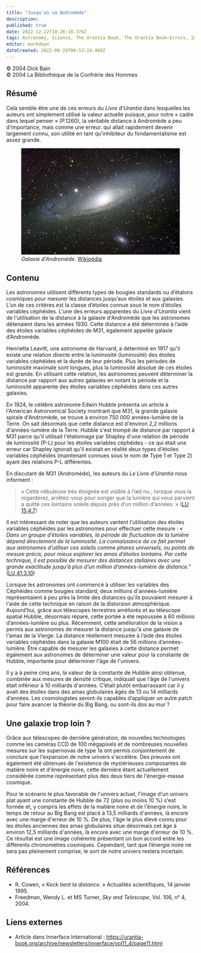 ```yaml
---
title: "Jusqu'où va Andromède"
description: 
published: true
date: 2022-12-22T18:26:18.376Z
tags: Astronomy, Science, The Urantia Book, The Urantia Book—Errors, Innerface International, article
editor: markdown
dateCreated: 2022-09-26T00:53:24.466Z
---
```


<p class="v-card v-sheet theme--light gray lighten-3 px-2">© 2004 Dick Bain<br>© 2004 La Bibliothèque de la Confrérie des Hommes</p>


## Résumé

Cela semble être une de ces erreurs du _Livre d'Urantia_ dans lesquelles les auteurs ont simplement utilisé la valeur actuelle puisque, pour notre « cadre dans lequel penser » (P.1260), la véritable distance à Andromède a peu d'importance, mais comme une erreur. qui allait rapidement devenir largement connu, son utilité en tant qu’inhibiteur du fondamentalisme est assez grande.

<figure class="image urantiapedia">
<img src="/image/article/Dick_Bain/How_far_to_Andromeda/M31bobo.jpg">
<figcaption><em>Galaxie d'Andromède.</em> <a href="https://en.wikipedia.org/wiki/Andromeda_Galaxy">Wikipédia</a> </figcaption>
</figure>

## Contenu

Les astronomes utilisent différents types de bougies standards ou d’étalons cosmiques pour mesurer les distances jusqu’aux étoiles et aux galaxies. L’un de ces critères est la classe d’étoiles connue sous le nom d’étoiles variables céphéides. L'une des erreurs apparentes du _Livre d'Urantia_ vient de l'utilisation de la distance à la galaxie d'Andromède que les astronomes détenaient dans les années 1930. Cette distance a été déterminée à l’aide des étoiles variables céphéides de M31, également appelée galaxie d’Andromède.

Henrietta Leavitt, une astronome de Harvard, a déterminé en 1917 qu'il existe une relation directe entre la luminosité (luminosité) des étoiles variables céphéides et la durée de leur période. Plus les périodes de luminosité maximale sont longues, plus la luminosité absolue de ces étoiles est grande. En utilisant cette relation, les astronomes peuvent déterminer la distance par rapport aux autres galaxies en notant la période et la luminosité apparente des étoiles variables céphéides dans ces autres galaxies.

En 1924, le célèbre astronome Edwin Hubble présenta un article à l'American Astronomical Society montrant que M31, la grande galaxie spirale d'Andromède, se trouve à environ 750 000 années-lumière de la Terre. On sait désormais que cette distance est d'environ 2,2 millions d'années-lumière de la Terre. Hubble s'est trompé de distance par rapport à M31 parce qu'il utilisait l'étalonnage par Shapley d'une relation de période de luminosité (P-L) pour les étoiles variables céphéides - ce qui était une erreur car Shapley ignorait qu'il existait en réalité deux types d'étoiles variables céphéides (maintenant connues sous le nom de Type 1 et Type 2) ayant des relations P-L différentes.

En discutant de M31 (Andromède), les auteurs du _Le Livre d'Urantia_ nous informent :

> « Cette nébuleuse très éloignée est visible à l’œil nu ; lorsque vous la regarderez, arrêtez-vous pour songer que la lumière qui vous parvient a quitté ces lointains soleils depuis près d’un million d’années. » ([LU 15:4.7](/fr/The_Urantia_Book/15#p4_7))

Il est intéressant de noter que les auteurs vantent l'utilisation des étoiles variables céphéides par les astronomes pour effectuer cette mesure : « _Dans un groupe d’étoiles variables, la période de fluctuation de la lumière dépend directement de la luminosité. La connaissance de ce fait permet aux astronomes d’utiliser ces soleils comme phares universels, ou points de mesure précis, pour mieux explorer les amas d’étoiles lointains. Par cette technique, il est possible de mesurer des distances stellaires avec une grande exactitude jusqu’à plus d’un million d’années-lumière de distance._" ([LU 41:3.10](/fr/The_Urantia_Book/41#p3_10))

Lorsque les astronomes ont commencé à utiliser les variables des Céphéides comme bougies standard, deux millions d'années-lumière représentaient à peu près la limite des distances qu'ils pouvaient mesurer à l'aide de cette technique en raison de la distorsion atmosphérique. Aujourd’hui, grâce aux télescopes terrestres améliorés et au télescope spatial Hubble, désormais réparé, cette portée a été repoussée à 60 millions d’années-lumière ou plus. Récemment, cette amélioration de la vision a permis aux astronomes de mesurer la distance jusqu'à une galaxie de l'amas de la Vierge. La distance réellement mesurée à l’aide des étoiles variables céphéides dans la galaxie M100 était de 56 millions d’années-lumière. Être capable de mesurer les galaxies à cette distance permet également aux astronomes de déterminer une valeur pour la constante de Hubble, importante pour déterminer l'âge de l'univers.

Il y a à peine cinq ans, la valeur de la constante de Hubble ainsi obtenue, combinée aux mesures de densité critique, indiquait que l'âge de l'univers était inférieur à 10 milliards d'années. C’était plutôt embarrassant car il y avait des étoiles dans des amas globulaires âgés de 13 ou 14 milliards d’années. Les cosmologistes seront-ils capables d’appliquer un autre patch pour faire avancer la théorie du Big Bang, ou sont-ils dos au mur ?

## Une galaxie trop loin ?

Grâce aux télescopes de dernière génération, de nouvelles technologies comme les caméras CCD de 100 mégapixels et de nombreuses nouvelles mesures sur les supernovas de type 1a ont permis conjointement de conclure que l'expansion de notre univers s'accélère. Des preuves ont également été obtenues de l'existence de mystérieuses composantes de matière noire et d'énergie noire, cette dernière étant actuellement considérée comme représentant plus des deux tiers de l'énergie-masse cosmique.

Pour le scénario le plus favorable de l'univers actuel, l'image d'un univers plat ayant une constante de Hubble de 72 (plus ou moins 10 %) s'est formée et, y compris les effets de la matière noire et de l'énergie noire, le temps de retour au Big Bang est placé à 13,5 milliards d'années, là encore avec une marge d'erreur de 10 %. De plus, l'âge le plus élevé connu pour les étoiles anciennes des amas globulaires situe désormais cet âge à environ 12,5 milliards d'années, là encore avec une marge d'erreur de 10 %. Ce résultat est une image cohérente présentant un bon accord entre les différents chronomètres cosmiques. Cependant, tant que l’énergie noire ne sera pas pleinement comprise, le sort de notre univers restera incertain.

## Références

- R. Cowen, « _Keck tient la distance_. » Actualités scientifiques, 14 janvier 1995.
- Freedman, Wendy L. et MS Turner, _Sky and Telescope_, Vol. 106, n° 4, 2004.

## Liens externes

- Article dans Innerface International : https://urantia-book.org/archive/newsletters/innerface/vol11_4/page11.html

